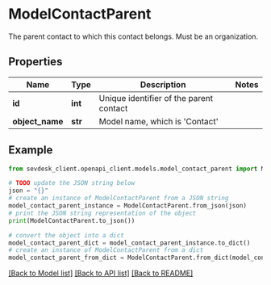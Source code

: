 # ModelContactParent

The parent contact to which this contact belongs. Must be an organization.

## Properties

Name | Type | Description | Notes
------------ | ------------- | ------------- | -------------
**id** | **int** | Unique identifier of the parent contact | 
**object_name** | **str** | Model name, which is &#39;Contact&#39; | 

## Example

```python
from sevdesk_client.openapi_client.models.model_contact_parent import ModelContactParent

# TODO update the JSON string below
json = "{}"
# create an instance of ModelContactParent from a JSON string
model_contact_parent_instance = ModelContactParent.from_json(json)
# print the JSON string representation of the object
print(ModelContactParent.to_json())

# convert the object into a dict
model_contact_parent_dict = model_contact_parent_instance.to_dict()
# create an instance of ModelContactParent from a dict
model_contact_parent_from_dict = ModelContactParent.from_dict(model_contact_parent_dict)
```
[[Back to Model list]](../README.md#documentation-for-models) [[Back to API list]](../README.md#documentation-for-api-endpoints) [[Back to README]](../README.md)



